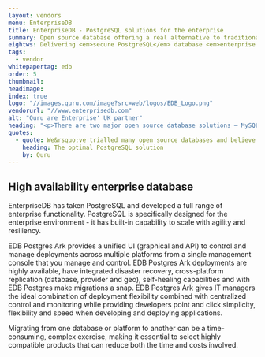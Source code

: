 ```yaml
---
layout: vendors
menu: EnterpriseDB
title: EnterpriseDB - PostgreSQL solutions for the enterprise
summary: Open source database offering a real alternative to traditional proprietary database systems - and at a fraction of the cost
eightws: Delivering <em>secure PostgreSQL</em> database <em>enterprise solutions</em> at scale
tags:
  - vendor
whitepapertag: edb
order: 5
thumbnail:
headimage:
index: true
logo: "//images.quru.com/image?src=web/logos/EDB_Logo.png"
vendorurl: "//www.enterprisedb.com"
alt: "Quru are Enterprise' UK partner"
heading: "<p>There are two major open source database solutions – MySQL and PostgreSQL. The choice depends on how an application has been designed alongside design preferences. Where the intelligence to manage data is built into the database rather than the application then PostgreSQL is the usual solution.</p><p>We recommend EnterpriseDB for PostgreSQL as the organisation that demonstrates the deepest PostgreSQL knowledge and who are responsible for over 50% We&rsquo;ve trialled many open source databases and believe that for PostgreSQL, EnterpriseDB is the best solution.  It enables organisations to migrate their data rapidly and cost-effectively and from a technical and business perspective, our organisations have a very close working relationship at all levels.of the posted code changes.</p><p>The benefits our clients achieve are significant - EnterpriseDB enables you to run PostgreSQL at scale. We are regularly asked by organisations to help them move away from Oracle, attracted by the opportunity to reduce database costs by 80% or more.</p>"
quotes:
  - quote: We&rsquo;ve trialled many open source databases and believe that for PostgreSQL, EnterpriseDB is the best solution.  It enables organisations to migrate their data rapidly and cost-effectively and from a technical and business perspective, our organisations have a very close working relationship at all levels.
    heading: The optimal PostgreSQL solution 
    by: Quru
---
```


## High availability enterprise database

EnterpriseDB has taken PostgreSQL and developed a full range of enterprise functionality. PostgreSQL is specifically designed for the enterprise environment - it has built-in capability to scale with agility and resiliency. 

EDB Postgres Ark provides a unified UI (graphical and API) to control and manage deployments across multiple platforms from a single management console that you manage and control. EDB Postgres Ark deployments are highly available, have integrated disaster recovery, cross-platform replication (database, provider and geo), self-healing capabilities and with EDB Postgres make migrations a snap. EDB Postgres Ark gives IT managers the ideal combination of deployment flexibility combined with centralized control and monitoring while providing developers point and click simplicity, flexibility and speed when developing and deploying applications.

Migrating from one database or platform to another can be a time-consuming, complex exercise, making it essential to select highly compatible products that can reduce both the time and costs involved. 
